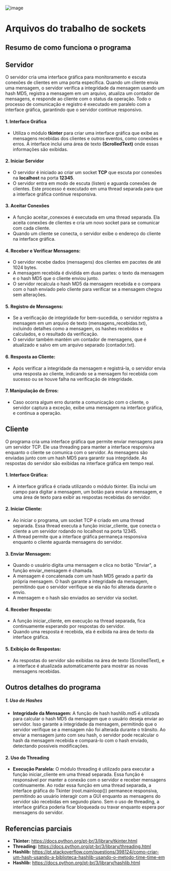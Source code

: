 ![image](https://github.com/user-attachments/assets/780a90db-292e-487a-bfa3-040713349e33)

# Arquivos do trabalho de sockets

## Resumo de como funciona o programa
## Servidor
O servidor cria uma interface gráfica para monitoramento e escuta conexões de clientes em uma porta específica. Quando um cliente envia uma mensagem, o servidor verifica a integridade da mensagem usando um hash MD5, registra a mensagem em um arquivo, atualiza um contador de mensagens, e responde ao cliente com o status da operação. Todo o processo de comunicação e registro é executado em paralelo com a interface gráfica, garantindo que o servidor continue responsivo.

#### 1. Interface Gráfica
- Utiliza o módulo **tkinter** para criar uma interface gráfica que exibe as mensagens recebidas dos clientes e outros eventos, como conexões e erros. A interface inclui uma área de texto **(ScrolledText)** onde essas informações são exibidas.

#### 2. Iniciar Servidor
- O servidor é iniciado ao criar um socket **TCP** que escuta por conexões na **localhost** na porta **12345**.
- O servidor entra em modo de escuta (listen) e aguarda conexões de clientes. Este processo é executado em uma thread separada para que a interface gráfica continue responsiva.

#### 3. Aceitar Conexões
- A função aceitar_conexoes é executada em uma thread separada. Ela aceita conexões de clientes e cria um novo socket para se comunicar com cada cliente.
- Quando um cliente se conecta, o servidor exibe o endereço do cliente na interface gráfica.

#### 4. Receber e Verificar Mensagens:
- O servidor recebe dados (mensagens) dos clientes em pacotes de até 1024 bytes.
- A mensagem recebida é dividida em duas partes: o texto da mensagem e o hash MD5 que o cliente enviou junto.
- O servidor recalcula o hash MD5 da mensagem recebida e o compara com o hash enviado pelo cliente para verificar se a mensagem chegou sem alterações.

#### 5. Registro de Mensagens:
- Se a verificação de integridade for bem-sucedida, o servidor registra a mensagem em um arquivo de texto (mensagens_recebidas.txt), incluindo detalhes como a mensagem, os hashes recebidos e calculados, e o resultado da verificação.
- O servidor também mantém um contador de mensagens, que é atualizado e salvo em um arquivo separado (contador.txt).

#### 6. Resposta ao Cliente:
- Após verificar a integridade da mensagem e registrá-la, o servidor envia uma resposta ao cliente, indicando se a mensagem foi recebida com sucesso ou se houve falha na verificação de integridade.

#### 7. Manipulação de Erros:
- Caso ocorra algum erro durante a comunicação com o cliente, o servidor captura a exceção, exibe uma mensagem na interface gráfica, e continua a operação.


## Cliente
O programa cria uma interface gráfica que permite enviar mensagens para um servidor TCP. Ele usa threading para manter a interface responsiva enquanto o cliente se comunica com o servidor. As mensagens são enviadas junto com um hash MD5 para garantir sua integridade. As respostas do servidor são exibidas na interface gráfica em tempo real.

#### 1. Interface Gráfica:
- A interface gráfica é criada utilizando o módulo tkinter. Ela inclui um campo para digitar a mensagem, um botão para enviar a mensagem, e uma área de texto para exibir as respostas recebidas do servidor.

#### 2. Iniciar Cliente:
- Ao iniciar o programa, um socket TCP é criado em uma thread separada. Essa thread executa a função iniciar_cliente, que conecta o cliente a um servidor rodando no localhost na porta 12345.
- A thread permite que a interface gráfica permaneça responsiva enquanto o cliente aguarda mensagens do servidor.

#### 3. Enviar Mensagem:
- Quando o usuário digita uma mensagem e clica no botão "Enviar", a função enviar_mensagem é chamada.
- A mensagem é concatenada com um hash MD5 gerado a partir da própria mensagem. O hash garante a integridade da mensagem, permitindo que o servidor verifique se ela não foi alterada durante o envio.
- A mensagem e o hash são enviados ao servidor via socket.

#### 4. Receber Resposta:
- A função iniciar_cliente, em execução na thread separada, fica continuamente esperando por respostas do servidor.
- Quando uma resposta é recebida, ela é exibida na área de texto da interface gráfica.

#### 5. Exibição de Respostas:
- As respostas do servidor são exibidas na área de texto (ScrolledText), e a interface é atualizada automaticamente para mostrar as novas mensagens recebidas.




## Outros detalhes do programa
##### 1. Uso de Hashes

- **Integridade da Mensagem:** A função de hash hashlib.md5 é utilizada para calcular o hash MD5 da mensagem que o usuário deseja enviar ao servidor. Isso garante a integridade da mensagem, permitindo que o servidor verifique se a mensagem não foi alterada durante o trânsito. Ao enviar a mensagem junto com seu hash, o servidor pode recalcular o hash da mensagem recebida e compará-lo com o hash enviado, detectando possíveis modificações.

#### 2. Uso do Threading
- **Execução Paralela:** O módulo threading é utilizado para executar a função iniciar_cliente em uma thread separada. Essa função é responsável por manter a conexão com o servidor e receber mensagens continuamente. Ao rodar essa função em uma thread separada, a interface gráfica do Tkinter (root.mainloop()) permanece responsiva, permitindo ao usuário interagir com a GUI enquanto as mensagens do servidor são recebidas em segundo plano. Sem o uso de threading, a interface gráfica poderia ficar bloqueada ou travar enquanto espera por mensagens do servidor.


## Referencias parciais
- **Tkinter:** https://docs.python.org/pt-br/3/library/tkinter.html
- **Threading:** https://docs.python.org/pt-br/3/library/threading.html
- **Hashlib:** https://pt.stackoverflow.com/questions/398124/como-criar-um-hash-usando-a-biblioteca-hashlib-usando-o-metodo-time-time-em
- **Hashlib:** https://docs.python.org/pt-br/3/library/hashlib.html
